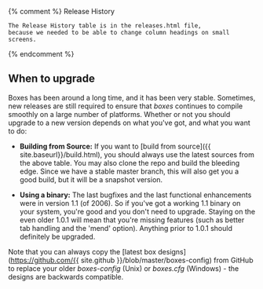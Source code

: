 {% comment %}
Release History

    The Release History table is in the releases.html file,
    because we needed to be able to change column headings on small screens.
{% endcomment %}

## When to upgrade

Boxes has been around a long time, and it has been very stable. Sometimes, new releases are still required to ensure that *boxes* continues to compile smoothly on a large number of platforms. Whether or not you should upgrade to a new version depends on what you've got, and what you want to do:

- **Building from Source:** If you want to [build from source]({{ site.baseurl}}/build.html), you should always use the latest sources from the above table. You may also clone the repo and build the bleeding edge. Since we have a stable master branch, this will also get you a good build, but it will be a snapshot version.

- **Using a binary:** The last bugfixes and the last functional enhancements were in version 1.1 (of 2006). So if you've got a working 1.1 binary on your system, you're good and you don't need to upgrade. Staying on the even older 1.0.1 will mean that you're missing features (such as better tab handling and the 'mend' option). Anything prior to 1.0.1 should definitely be upgraded.

Note that you can always copy the [latest box designs](https://github.com/{{ site.github }}/blob/master/boxes-config) from GitHub to replace your older *boxes-config* (Unix) or *boxes.cfg* (Windows) - the designs are backwards compatible.
